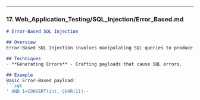 
---

### 17. **Web_Application_Testing/SQL_Injection/Error_Based.md**

```markdown
# Error-Based SQL Injection

## Overview
Error-Based SQL Injection involves manipulating SQL queries to produce error messages that reveal information about the database.

## Techniques
- **Generating Errors** - Crafting payloads that cause SQL errors.

## Example
Basic Error-Based payload:
```sql
' AND 1=CONVERT(int, CHAR(1))--

